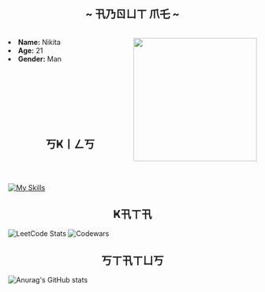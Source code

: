 <div>
<h2 align="center">  ~ 卂乃ㄖㄩㄒ 爪乇 ~  </h2>
  <br>
  <div align="center">
<img src="https://media2.giphy.com/media/v1.Y2lkPTc5MGI3NjExZXdncGs3d2twYTA0OW1yYXdpaDRpMWd6cHhxMDV2dzd3Ymk5OXd1biZlcD12MV9pbnRlcm5hbF9naWZfYnlfaWQmY3Q9Zw/l6tDL3jzbqUTrXifZH/giphy.gif" width="250", align="right">
  </div>
 <li>
 <b>Name:</b> Nikita</li>
 <li>
   <b>Age:</b> 21</li>
 <li>
 <b>Gender:</b> Man</li>
</div>
<br><br><br><br><br><br><br>
<h2 align="center">   丂Ҝ丨ㄥ丂  </h2>
<br><br>

[![My Skills](https://skillicons.dev/icons?i=py,cs,github,obsidian,vscode)](https://skillicons.dev)

<h2 align="center">Ҝ卂ㄒ卂</h2>

![LeetCode Stats](https://leetcode.card.workers.dev/Niffrai?theme=unicorn&font=baloo&extension=null)
![Codewars](https://github.r2v.ch/codewars?user=Niffrai)

<h2 align="center">丂ㄒ卂ㄒㄩ丂</h2>

![Anurag's GitHub stats](https://github-readme-stats.vercel.app/api?username=Niffrai&theme=midnight-purple&show_icons=true)



